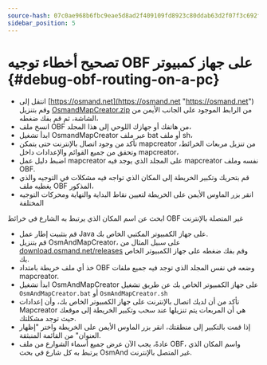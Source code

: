 ```yaml
---
source-hash: 07c0ae968b6fbc9eae5d8ad2f409109fd8923c80ddab63d2f07f3c692f96ba59
sidebar_position: 5
---
```


# تصحيح أخطاء توجيه OBF على جهاز كمبيوتر {#debug-obf-routing-on-a-pc}


- انتقل إلى [https://osmand.net](https://osmand.net "https://osmand.net") وقم بتنزيل [OsmandMapCreator.zip](http://download.osmand.net/latest-night-build/OsmAndMapCreator-main.zip "http://download.osmand.net/latest-night-build/OsmAndMapCreator-main.zip") من الرابط الموجود على الجانب الأيمن من الشاشة، ثم قم بفك ضغطه،
- انسخ ملف OBF من هاتفك أو جهازك اللوحي إلى هذا المجلد،
- ابدأ تشغيل OsmandMapCreator عبر ملف bat أو ملف sh،
- تأكد من وجود اتصال بالإنترنت حتى يتمكن mapcreator من تنزيل مربعات الخرائط، وتحقق من جميع القوائم والإعدادات داخل mapcreator،
- اضبط دليل عمل mapcreator على المجلد الذي يوجد فيه mapcreator نفسه وملف OBF.
- قم بتحريك وتكبير الخريطة إلى المكان الذي تواجه فيه مشكلات في التوجيه والذي يغطيه ملف OBF المذكور،
- انقر بزر الماوس الأيمن على الخريطة لتعيين نقاط البداية والنهاية ومحركات التوجيه المختلفة

ابحث عن اسم المكان الذي يرتبط به الشارع في خرائط OBF غير المتصلة بالإنترنت
- قم بتثبيت إطار عمل Java على جهاز الكمبيوتر المكتبي الخاص بك.
- قم بتنزيل OsmAndMapCreator، على سبيل المثال من [download.osmand.net/releases](https://download.osmand.net/releases/) وقم بفك ضغطه على جهاز الكمبيوتر الخاص بك.
- خذ أي ملف خريطة بامتداد OBF وضعه في نفس المجلد الذي توجد فيه جميع ملفات mapcreator.
- ابدأ تشغيل OsmAndMapCreator على جهاز الكمبيوتر الخاص بك عن طريق تشغيل `OsmAndMapCreator.bat` أو `OsmAndMapCreator.sh`
- تأكد من أن لديك اتصال بالإنترنت على جهاز الكمبيوتر الخاص بك، وأن إعدادات Mapcreator هي أن المربعات يتم تنزيلها عند سحب وتكبير الخريطة إلى موقعك حيث توجد مشكلتك.
- إذا قمت بالتكبير إلى منطقتك، انقر بزر الماوس الأيمن على الخريطة واختر "إظهار العنوان" من القائمة المنبثقة.
- عادةً، يجب الآن عرض جميع أسماء الشوارع من ملف OBF، واسم المكان الذي يرتبط به كل شارع في بحث OsmAnd غير المتصل بالإنترنت.